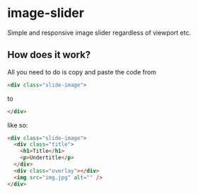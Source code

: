 # image-slider
Simple and responsive image slider regardless of viewport etc.

## How does it work?
All you need to do is copy and paste the code from
```html
<div class="slide-image">
```
to
```html
</div>
```
like so:
```html
<div class="slide-image">
  <div class="title">
    <h1>Title</h1>
    <p>Undertitle</p>
  </div>
  <div class="overlay"></div>
  <img src="img.jpg" alt="" />
</div>
```
